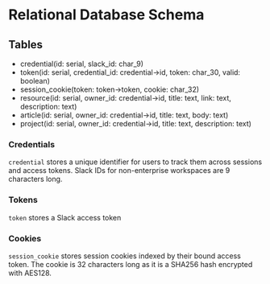 # Relational Database Schema

## Tables

* credential(id: serial, slack_id: char_9)
* token(id: serial, credential_id: credential->id, token: char_30, valid: boolean)
* session_cookie(token: token->token, cookie: char_32)
* resource(id: serial, owner_id: credential->id, title: text, link: text, description: text)
* article(id: serial, owner_id: credential->id, title: text, body: text)
* project(id: serial, owner_id: credential->id, title: text, description: text)

### Credentials

`credential` stores a unique identifier for users to track them across sessions and access tokens. Slack IDs for non-enterprise workspaces are 9 characters long.

### Tokens

`token` stores a Slack access token

### Cookies

`session_cookie` stores session cookies indexed by their bound access token. The cookie is 32 characters long as it is a SHA256 hash encrypted with AES128.